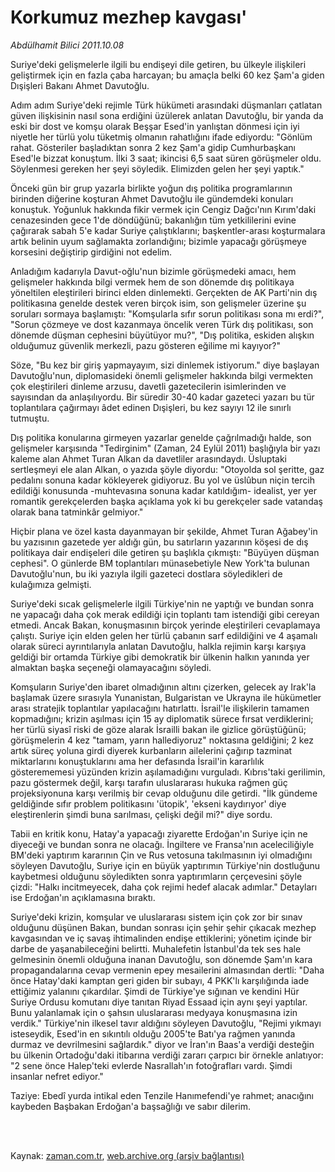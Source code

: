 # Korkumuz mezhep kavgası'

*Abdülhamit Bilici 2011.10.08*

<td class="columnist-detail">
<p>Suriye'deki gelişmelerle ilgili bu endişeyi dile getiren, bu ülkeyle ilişkileri geliştirmek için en fazla çaba harcayan; bu amaçla belki 60 kez Şam'a giden Dışişleri Bakanı Ahmet Davutoğlu.</p>
<p>
<div id="haberMetinDiv">
<p> Adım adım Suriye'deki rejimle Türk hükümeti arasındaki düşmanları çatlatan güven ilişkisinin nasıl sona erdiğini üzülerek anlatan Davutoğlu, bir yanda da eski bir dost ve komşu olarak Beşşar Esed'in yanlıştan dönmesi için iyi niyetle her türlü yolu tüketmiş olmanın rahatlığını ifade ediyordu: "Gönlüm rahat. Gösteriler başladıktan sonra 2 kez Şam'a gidip Cumhurbaşkanı Esed'le bizzat konuştum. İlki 3 saat; ikincisi 6,5 saat süren görüşmeler oldu. Söylenmesi gereken her şeyi söyledik. Elimizden gelen her şeyi yaptık."
<p>Önceki gün bir grup yazarla birlikte yoğun dış politika programlarının birinden diğerine koşturan Ahmet Davutoğlu ile gündemdeki konuları konuştuk. Yoğunluk hakkında fikir vermek için Cengiz Dağcı'nın Kırım'daki cenazesinden gece 1'de döndüğünü; bakanlığın tüm yetkililerini evine çağırarak sabah 5'e kadar Suriye çalıştıklarını; başkentler-arası koşturmalara artık belinin uyum sağlamakta zorlandığını; bizimle yapacağı görüşmeye korsesini değiştirip girdiğini not edelim.
<p>Anladığım kadarıyla Davut-oğlu'nun bizimle görüşmedeki amacı, hem gelişmeler hakkında bilgi vermek hem de son dönemde dış politikaya yöneltilen eleştirileri birinci elden dinlemekti. Gerçekten de AK Parti'nin dış politikasına genelde destek veren birçok isim, son gelişmeler üzerine şu soruları sormaya başlamıştı: "Komşularla sıfır sorun politikası sona mı erdi?", "Sorun çözmeye ve dost kazanmaya öncelik veren Türk dış politikası, son dönemde düşman cephesini büyütüyor mu?", "Dış politika, eskiden alışkın olduğumuz güvenlik merkezli, pazu gösteren eğilime mi kayıyor?"
<p>Söze, "Bu kez bir giriş yapmayayım, sizi dinlemek istiyorum." diye başlayan Davutoğlu'nun, diplomasideki önemli gelişmeler hakkında bilgi vermekten çok eleştirileri dinleme arzusu, davetli gazetecilerin isimlerinden ve sayısından da anlaşılıyordu. Bir süredir 30-40 kadar gazeteci yazarı bu tür toplantılara çağırmayı âdet edinen Dışişleri, bu kez sayıyı 12 ile sınırlı tutmuştu.
<p>Dış politika konularına girmeyen yazarlar genelde çağrılmadığı halde, son gelişmeler karşısında "Tedirginim" (Zaman, 24 Eylül 2011) başlığıyla bir yazı kaleme alan Ahmet Turan Alkan da davetliler arasındaydı. Üsluptaki sertleşmeyi ele alan Alkan, o yazıda şöyle diyordu: "Otoyolda sol şeritte, gaz pedalını sonuna kadar kökleyerek gidiyoruz. Bu yol ve üslûbun niçin tercih edildiği konusunda -muhtevasına sonuna kadar katıldığım- idealist, yer yer romantik gerekçelerden başka açıklama yok ki bu gerekçeler sade vatandaş olarak bana tatminkâr gelmiyor."
<p>Hiçbir plana ve özel kasta dayanmayan bir şekilde, Ahmet Turan Ağabey'in bu yazısının gazetede yer aldığı gün, bu satırların yazarının köşesi de dış politikaya dair endişeleri dile getiren şu başlıkla çıkmıştı: "Büyüyen düşman cephesi". O günlerde BM toplantıları münasebetiyle New York'ta bulunan Davutoğlu'nun, bu iki yazıyla ilgili gazeteci dostlara söyledikleri de kulağımıza gelmişti.
<p>Suriye'deki sıcak gelişmelerle ilgili Türkiye'nin ne yaptığı ve bundan sonra ne yapacağı daha çok merak edildiği için toplantı tam istendiği gibi cereyan etmedi. Ancak Bakan, konuşmasının birçok yerinde eleştirileri cevaplamaya çalıştı. Suriye için elden gelen her türlü çabanın sarf edildiğini ve 4 aşamalı olarak süreci ayrıntılarıyla anlatan Davutoğlu, halkla rejimin karşı karşıya geldiği bir ortamda Türkiye gibi demokratik bir ülkenin halkın yanında yer almaktan başka seçeneği olamayacağını söyledi.
<p>Komşuların Suriye'den ibaret olmadığının altını çizerken, gelecek ay Irak'la başlamak üzere sırasıyla Yunanistan, Bulgaristan ve Ukrayna ile hükümetler arası stratejik toplantılar yapılacağını hatırlattı. İsrail'le ilişkilerin tamamen kopmadığını; krizin aşılması için 15 ay diplomatik sürece fırsat verdiklerini; her türlü siyasî riski de göze alarak İsrailli bakan ile gizlice görüştüğünü; görüşmelerin 4 kez "tamam, yarın hallediyoruz" noktasına geldiğini; 2 kez artık süreç yoluna girdi diyerek kurbanların ailelerini çağırıp tazminat miktarlarını konuştuklarını ama her defasında İsrail'in kararlılık gösterememesi yüzünden krizin aşılamadığını vurguladı. Kıbrıs'taki gerilimin, pazu göstermek değil, karşı tarafın uluslararası hukuka rağmen güç projeksiyonuna karşı verilmiş bir cevap olduğunu dile getirdi. "İlk gündeme geldiğinde sıfır problem politikasını 'ütopik', 'ekseni kaydırıyor' diye eleştirenlerin şimdi buna sarılması, çelişki değil mi?" diye sordu.
<p>Tabii en kritik konu, Hatay'a yapacağı ziyarette Erdoğan'ın Suriye için ne diyeceği ve bundan sonra ne olacağı. İngiltere ve Fransa'nın aceleciliğiyle BM'deki yaptırım kararının Çin ve Rus vetosuna takılmasının iyi olmadığını söyleyen Davutoğlu, Suriye için en büyük yaptırımın Türkiye'nin dostluğunu kaybetmesi olduğunu söyledikten sonra yaptırımların çerçevesini şöyle çizdi: "Halkı incitmeyecek, daha çok rejimi hedef alacak adımlar." Detayları ise Erdoğan'ın açıklamasına bıraktı.
<p>Suriye'deki krizin, komşular ve uluslararası sistem için çok zor bir sınav olduğunu düşünen Bakan, bundan sonrası için şehir şehir çıkacak mezhep kavgasından ve iç savaş ihtimalinden endişe ettiklerini; yönetim içinde bir darbe de yaşanabileceğini belirtti. Muhalefetin İstanbul'da tek ses hale gelmesinin önemli olduğuna inanan Davutoğlu, son dönemde Şam'ın kara propagandalarına cevap vermenin epey mesailerini almasından dertli: "Daha önce Hatay'daki kamptan geri giden bir subayı, 4 PKK'lı karşılığında iade ettiğimiz yalanını çıkardılar. Şimdi de Türkiye'ye sığınan ve kendini Hür Suriye Ordusu komutanı diye tanıtan Riyad Essaad için aynı şeyi yaptılar. Bunu yalanlamak için o şahsın uluslararası medyaya konuşmasına izin verdik." Türkiye'nin ilkesel tavır aldığını söyleyen Davutoğlu, "Rejimi yıkmayı isteseydik, Esed'in en sıkıntılı olduğu 2005'te Batı'ya rağmen yanında durmaz ve devrilmesini sağlardık." diyor ve İran'ın Baas'a verdiği desteğin bu ülkenin Ortadoğu'daki itibarına verdiği zararı çarpıcı bir örnekle anlatıyor: "2 sene önce Halep'teki evlerde Nasrallah'ın fotoğrafları vardı. Şimdi insanlar nefret ediyor."
<p>Taziye: Ebedî yurda intikal eden Tenzile Hanımefendi'ye rahmet; anacığını kaybeden Başbakan Erdoğan'a başsağlığı ve sabır dilerim.</p></p></p></p></p></p></p></p></p></p></p></div>
</p>


<p><br>
		 </br></p></td>

Kaynak: [zaman.com.tr](http://zaman.com.tr/yazar.do?yazino=1188212), [web.archive.org (arşiv bağlantısı)](http://web.archive.org/web/20111218221847/http://zaman.com.tr:80/yazar.do?yazino=1188212)
